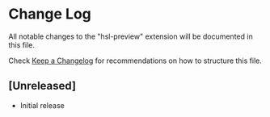 # Change Log

All notable changes to the "hsl-preview" extension will be documented in this file.

Check [Keep a Changelog](http://keepachangelog.com/) for recommendations on how to structure this file.

## [Unreleased]

- Initial release